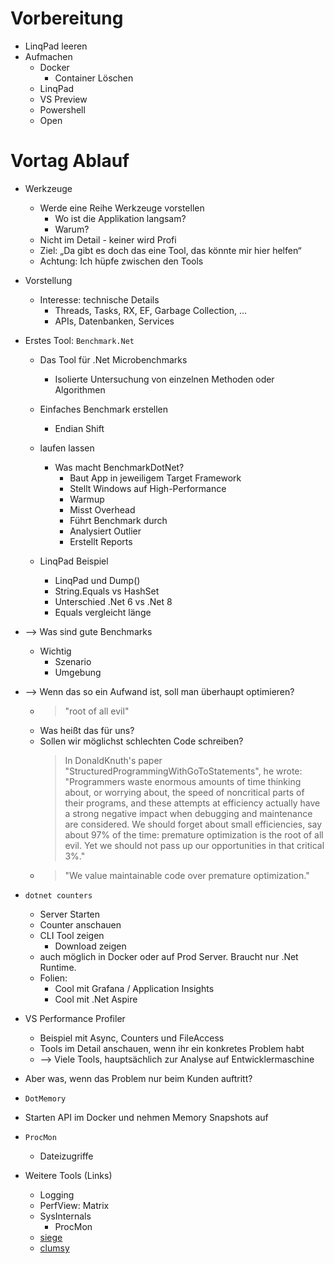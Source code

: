 ﻿# Vorbereitung

 - LinqPad leeren
 - Aufmachen
   - Docker
     - Container Löschen
   - LinqPad
   - VS Preview
   - Powershell
   - Open


# Vortag Ablauf 

 - Werkzeuge
   - Werde eine Reihe Werkzeuge vorstellen
     - Wo ist die Applikation langsam?
     - Warum?
   - Nicht im Detail - keiner wird Profi
   - Ziel: „Da gibt es doch das eine Tool, das könnte mir hier helfen“
   - Achtung: Ich hüpfe zwischen den Tools

- Vorstellung
  - Interesse: technische Details 
    - Threads, Tasks, RX, EF, Garbage Collection, ...
    - APIs, Datenbanken, Services
 
 - Erstes Tool: `Benchmark.Net`
   - Das Tool für .Net Microbenchmarks
     - Isolierte Untersuchung von einzelnen Methoden oder Algorithmen
   - Einfaches Benchmark erstellen
     - Endian Shift
   - laufen lassen
     - Was macht BenchmarkDotNet?
       - Baut App in jeweiligem Target Framework
       - Stellt Windows auf High-Performance
       - Warmup
       - Misst Overhead
       - Führt Benchmark durch
       - Analysiert Outlier
       - Erstellt Reports
   
   - LinqPad Beispiel
     - LinqPad und Dump()   
     - String.Equals vs HashSet
     - Unterschied .Net 6 vs .Net 8
     - Equals vergleicht länge

 - --> Was sind gute Benchmarks 
   - Wichtig
     - Szenario
     - Umgebung

 - --> Wenn das so ein Aufwand ist, soll man überhaupt optimieren?
   - > "root of all evil"
   - Was heißt das für uns?
   - Sollen wir möglichst schlechten Code schreiben?
     > In DonaldKnuth's paper "StructuredProgrammingWithGoToStatements", he wrote: "Programmers waste enormous amounts of time thinking about, or worrying about, the speed of noncritical parts of their programs, and these attempts at efficiency actually have a strong negative impact when debugging and maintenance are considered. We should forget about small efficiencies, say about 97% of the time: premature optimization is the root of all evil. Yet we should not pass up our opportunities in that critical 3%."
   - > "We value maintainable code over premature optimization."

 - `dotnet counters`
   - Server Starten
   - Counter anschauen
   - CLI Tool zeigen
     - Download zeigen
   - auch möglich in Docker oder auf Prod Server. Braucht nur .Net Runtime.
   - Folien: 
     - Cool mit Grafana / Application Insights
     - Cool mit .Net Aspire

 - VS Performance Profiler
   - Beispiel mit Async, Counters und FileAccess
   - Tools im Detail anschauen, wenn ihr ein konkretes Problem habt
   - --> Viele Tools, hauptsächlich zur Analyse auf Entwicklermaschine
 
 - Aber was, wenn das Problem nur beim Kunden auftritt?
 - `DotMemory`
 - Starten API im Docker und nehmen Memory Snapshots auf
 
 - `ProcMon`
   - Dateizugriffe

 - Weitere Tools (Links)
   - Logging
   - PerfView: Matrix
   - SysInternals
     - ProcMon
   - [siege](https://www.joedog.org/siege-home/)
   - [clumsy](https://github.com/jagt/clumsy)
